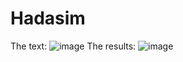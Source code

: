 # Hadasim
The text:
![image](https://user-images.githubusercontent.com/73226034/141012724-111ce50a-9961-4b0c-8ca4-1ed7e9fd6fb0.png)
The results:
![image](https://user-images.githubusercontent.com/73226034/141012837-3594bf32-5346-4734-879d-dd317fc64107.png)
